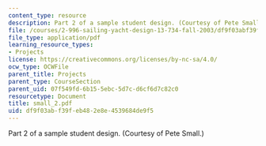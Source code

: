 ```yaml
---
content_type: resource
description: Part 2 of a sample student design. (Courtesy of Pete Small.)
file: /courses/2-996-sailing-yacht-design-13-734-fall-2003/df9f03abf39feb482e8e4539684de9f5_small_2.pdf
file_type: application/pdf
learning_resource_types:
- Projects
license: https://creativecommons.org/licenses/by-nc-sa/4.0/
ocw_type: OCWFile
parent_title: Projects
parent_type: CourseSection
parent_uid: 07f549fd-6b15-5ebc-5d7c-d6cf6d7c82c0
resourcetype: Document
title: small_2.pdf
uid: df9f03ab-f39f-eb48-2e8e-4539684de9f5
---
```

Part 2 of a sample student design. (Courtesy of Pete Small.)